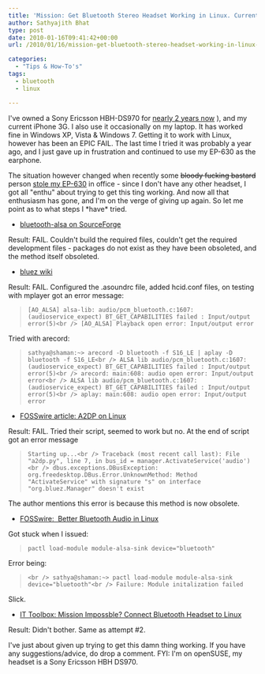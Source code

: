 ```yaml
---
title: 'Mission: Get Bluetooth Stereo Headset Working in Linux. Current Status: EPIC FAIL'
author: Sathyajith Bhat
type: post
date: 2010-01-16T09:41:42+00:00
url: /2010/01/16/mission-get-bluetooth-stereo-headset-working-in-linux-current-status-epic-fail/

categories:
  - "Tips & How-To's"
tags:
  - bluetooth
  - linux

---
```

I've owned a Sony Ericsson HBH-DS970 for [nearly 2 years now][1] ), and my current iPhone 3G. I also use it occasionally on my laptop. It has worked fine in Windows XP, Vista & Windows 7. Getting it to work with Linux, however has been an EPIC FAIL. The last time I tried it was probably a year ago, and I just gave up in frustration and continued to use my EP-630 as the earphone.



The situation however changed when recently some <span style="text-decoration: line-through;">bloody fucking bastard</span> person [stole my EP-630][3] in office - since I don't have any other headset, I got all "enthu" about trying to get this ting working. And now all that enthusiasm has gone, and I'm on the verge of giving up again. So let me point as to what steps I \*have\* tried.

  * [bluetooth-alsa on SourceForge][4]

Result: FAIL. Couldn't build the required files, couldn't get the required development files - packages do not exist as they have been obsoleted, and the method itself obsoleted.

  * [bluez wiki][5]

Result: FAIL. Configured the .asoundrc file, added hcid.conf files, on testing with mplayer got an error message:

> `[AO_ALSA] alsa-lib: audio/pcm_bluetooth.c:1607:(audioservice_expect) BT_GET_CAPABILITIES failed : Input/output error(5)<br />
[AO_ALSA] Playback open error: Input/output error`

Tried with arecord:

> `sathya@shaman:~> arecord -D bluetooth -f S16_LE | aplay -D bluetooth -f S16_LE<br />
ALSA lib audio/pcm_bluetooth.c:1607:(audioservice_expect) BT_GET_CAPABILITIES failed : Input/output error(5)<br />
arecord: main:608: audio open error: Input/output error<br />
ALSA lib audio/pcm_bluetooth.c:1607:(audioservice_expect) BT_GET_CAPABILITIES failed : Input/output error(5)<br />
aplay: main:608: audio open error: Input/output error`

  * [FOSSwire article: A2DP on Linux][6]

Result: FAIL. Tried their script, seemed to work but no. At the end of script got an error message

> `Starting up...<br />
Traceback (most recent call last): File "a2dp.py", line 7, in bus_id = manager.ActivateService('audio')<br />
dbus.exceptions.DBusException: org.freedesktop.DBus.Error.UnknownMethod: Method "ActivateService" with signature "s" on interface "org.bluez.Manager" doesn't exist` 

The author mentions this error is because this method is now obsolete.

  * [FOSSwire:  Better Bluetooth Audio in Linux][7]

Got stuck when I issued:

> `pactl load-module module-alsa-sink device="bluetooth"`

Error being:

> `<br />
sathya@shaman:~> pactl load-module module-alsa-sink device="bluetooth"<br />
Failure: Module initalization failed`

Slick.

  * [IT Toolbox: Mission Impossble? Connect Bluetooth Headset to Linux][8]

Result: Didn't bother. Same as attempt #2.

I've just about given up trying to get this damn thing working. If you have any suggestions/advice, do drop a comment. FYI: I'm on openSUSE, my headset is a Sony Ericsson HBH DS970.

 [1]: https://sathyabh.at/2008/05/22/my-bt-headset-is-here/
 [2]: https://sathyabh.at/2008/03/30/sony-ericsson-p1i-review/
 [3]: https://twitter.com/sathyabhat/statuses/7403663222
 [4]: https://bluetooth-alsa.sourceforge.net/build.html
 [5]: https://wiki.bluez.org/wiki/HOWTO/AudioDevices
 [6]: https://fosswire.com/post/2008/1/a2dp-stereo-linux/
 [7]: https://fosswire.com/post/2008/10/better-bluetooth-audio/
 [8]: https://it.toolbox.com/blogs/locutus/mission-impossible-connect-bluetooth-headset-to-linux-35365
